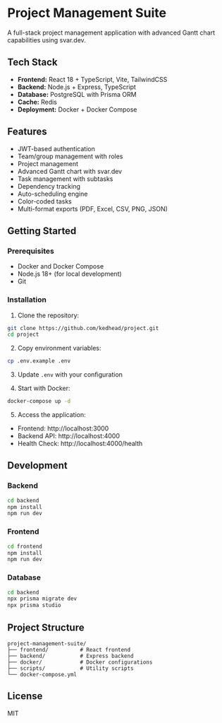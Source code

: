 # Project Management Suite

A full-stack project management application with advanced Gantt chart capabilities using svar.dev.

## Tech Stack

- **Frontend:** React 18 + TypeScript, Vite, TailwindCSS
- **Backend:** Node.js + Express, TypeScript
- **Database:** PostgreSQL with Prisma ORM
- **Cache:** Redis
- **Deployment:** Docker + Docker Compose

## Features

- JWT-based authentication
- Team/group management with roles
- Project management
- Advanced Gantt chart with svar.dev
- Task management with subtasks
- Dependency tracking
- Auto-scheduling engine
- Color-coded tasks
- Multi-format exports (PDF, Excel, CSV, PNG, JSON)

## Getting Started

### Prerequisites

- Docker and Docker Compose
- Node.js 18+ (for local development)
- Git

### Installation

1. Clone the repository:
```bash
git clone https://github.com/kedhead/project.git
cd project
```

2. Copy environment variables:
```bash
cp .env.example .env
```

3. Update `.env` with your configuration

4. Start with Docker:
```bash
docker-compose up -d
```

5. Access the application:
- Frontend: http://localhost:3000
- Backend API: http://localhost:4000
- Health Check: http://localhost:4000/health

## Development

### Backend

```bash
cd backend
npm install
npm run dev
```

### Frontend

```bash
cd frontend
npm install
npm run dev
```

### Database

```bash
cd backend
npx prisma migrate dev
npx prisma studio
```

## Project Structure

```
project-management-suite/
├── frontend/          # React frontend
├── backend/           # Express backend
├── docker/            # Docker configurations
├── scripts/           # Utility scripts
└── docker-compose.yml
```

## License

MIT
